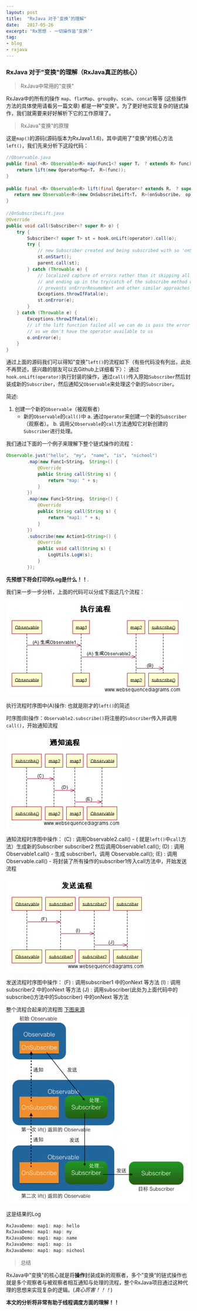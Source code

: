 ```yaml
---
layout: post
title:  "RxJava 对于’变换‘的理解"
date:   2017-05-26
excerpt: "Rx思想 - 一切操作皆‘变换’"
tag:
- blog
- rxjava
---
```


### RxJava 对于"变换"的理解（RxJava真正的核心）

> RxJava中常用的"变换"

  RxJava中的所有的操作 ```map```、```flatMap```、```groupBy```、```scan```、```concat```等等 (这些操作方法的具体使用请看另一篇文章) 都是一种"变换"。为了更好地实现复杂的链式操作，我们就需要来好好解析下它的工作原理了。

> RxJava"变换"的原理

  这是```map()```的源码(源码版本为RxJava1.1.6)，其中调用了"变换"的核心方法```left()```，我们先来分析下这段代码：   


```java
//Observable.java
public final <R> Observable<R> map(Func1<? super T， ? extends R> func) {
    return lift(new OperatorMap<T， R>(func));
}

public final <R> Observable<R> lift(final Operator<? extends R， ? super T> operator) {
   return new Observable<R>(new OnSubscribeLift<T， R>(onSubscribe， operator));
}

//OnSubscribeLift.java
@Override
public void call(Subscriber<? super R> o) {
    try {
        Subscriber<? super T> st = hook.onLift(operator).call(o);
        try {
            // new Subscriber created and being subscribed with so 'onStart' it
            st.onStart();
            parent.call(st);
        } catch (Throwable e) {
            // localized capture of errors rather than it skipping all operators
            // and ending up in the try/catch of the subscribe method which then
            // prevents onErrorResumeNext and other similar approaches to error handling
            Exceptions.throwIfFatal(e);
            st.onError(e);
        }
    } catch (Throwable e) {
        Exceptions.throwIfFatal(e);
        // if the lift function failed all we can do is pass the error to the final Subscriber
        // as we don't have the operator available to us
        o.onError(e);
    }
}
```

通过上面的源码我们可以得知"变换"```left()```的流程如下（有些代码没有列出，此处不再赘述，感兴趣的朋友可以去Github上详细看下）：
通过```hook.onLift(operator)```执行封装的操作，通过```call()```传入原始```Subscriber```然后封装成新的```Subscriber```，然后通知父```Observable```来处理这个新的```Subscriber```。

 简述:
 1. 创建一个新的```Observable```（被观察者）
    - 新的```Observable```的```call()```中
      a. 通过```Operator```来创建一个新的```Subscriber```（观察者）。
      b. 调用父```Observable```的```call```方法通知它对新创建的```Subscriber```进行处理。


我们通过下面的一个例子来理解下整个链式操作的流程：

```java
Observable.just("hello"， "my"， "name"， "is"， "nichool")
        .map(new Func1<String， String>() {
            @Override
            public String call(String s) {
                return "map: " + s;
            }
        })
        .map(new Func1<String， String>() {
            @Override
            public String call(String s) {
                return "map1: " + s;
            }
        })
        .subscribe(new Action1<String>() {
            @Override
            public void call(String s) {
                LogUtils.LogW(s);
            }
        });
```
**先预想下将会打印的Log是什么！！**.

我们来一步一步分析，上面的代码可以分成下面这几个流程：

![流程图](../images/rxjava/Implementation_process.png)

执行流程时序图中(A)操作: 也就是刚才的```left()```的简述

时序图(B)操作：```Observable2.subscribe()```将注册的```Subscriber```传入并调用```call()```，开始通知流程

![流程图](../images/rxjava/Notification_process.png)

 通知流程时序图中操作：
  (C) : 调用Observable2.call() - ( 就是```left()```中```call```方法）生成新的Subscriber subscriber2 然后调用Observable1.call();
  (D) : 调用Observable1.call() - 生成 subscriber1，调用 Observable.call();
  (E) : 调用Observable.call() - 将封装了所有操作的subscriber1传入call方法中，开始发送流程

![流程图](../images/rxjava/Send_the_process.png)

 发送流程时序图中操作：
  (F) : 调用subscriber1 中的onNext 等方法
  (I) : 调用subscriber2 中的onNext 等方法
  (J) : 调用subscriber(此处为上面代码中的subscribe()方法中的Subscriber) 中的onNext 等方法

 整个流程合起来的流程图 [下图来源](https://gank.io/post/560e15be2dca930e00da1083#toc_15)
![流程图](../images/rxjava/rxjava1.jpg)

这是结果的Log

```java
RxJavaDemo: map1: map: hello
RxJavaDemo: map1: map: my
RxJavaDemo: map1: map: name
RxJavaDemo: map1: map: is
RxJavaDemo: map1: map: nichool
```

> 总结

RxJava中"变换"的核心就是将**操作**封装成新的观察者，多个”变换“的链式操作也就是多个观察者与被观察者相互通知与处理的流程，整个RxJava项目通过这种代理的思想来实现复杂的逻辑。(_真心厉害！！！_)

**本文的分析将非常有助于线程调度方面的理解！！**
